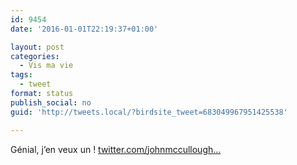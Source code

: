 ```yaml
---
id: 9454
date: '2016-01-01T22:19:37+01:00'

layout: post
categories:
  - Vis ma vie
tags:
  - tweet
format: status
publish_social: no
guid: 'http://tweets.local/?birdsite_tweet=683049967951425538'

---
```


Génial, j’en veux un ! [twitter.com/johnmccullough…](https://twitter.com/johnmccullough_/status/682911450009055232)